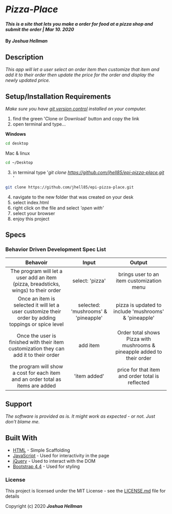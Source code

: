 # _Pizza-Place_

#### _This is a site that lets you make a order for food at a pizza shop and submit the order | Mar 10. 2020_

#### By _**Joshua Hellman**_

## Description

_This app will let a user select an order item then customize that item and add it to their order then update the price for the order and display the newly updated price._

## Setup/Installation Requirements

_Make sure you have [git version control](https://git-scm.com/downloads) installed on your computer._

1. find the green 'Clone or Download' button and copy the link
2. open terminal and type...

**Windows**

```sh
cd desktop
```

Mac & linux

```sh
cd ~/Desktop
```

3.  in terminal type '_git clone https://github.com/jhell85/epi-pizza-place.git_ '

```sh
git clone https://github.com/jhell85/epi-pizza-place.git
```

4. navigate to the new folder that was created on your desk
5. select index.html
6. right click on the file and select _'open with'_
7. select your browser
8. enjoy this project

## Specs

### Behavior Driven Development Spec List

|                          Behavoir                          |       Input        |       Output       |
| :--------------------------------------------------------: | :----------------: | :----------------: |
| The program will let a user add an item (pizza, breadsticks, wings) to their order    |     select: 'pizza'     |  brings user to an item customization menu       |
| Once an item is selected it will let a user customize their order by adding toppings or spice level | selected: 'mushrooms' & 'pineapple'   | pizza is updated to include 'mushrooms' & 'pineapple' |
| Once the user is finished with their item customization they can add it to their order | add item | Order total shows Pizza with mushrooms & pineapple added to their order  |
| the program will show a cost for each item and an order total as items are added | 'item added' | price for that item and order total is reflected |

## Support

_The software is provided as is. It might work as expected - or not. Just don't blame me._

## Built With

- [HTML](https://developer.mozilla.org/en-US/docs/Web/HTML) - Simple Scaffolding
- [JavaScript](https://developer.mozilla.org/en-US/docs/Web/JavaScript) - Used for interactivity in the page
- [jQuery](https://jquery.com/) - Used to interact with the DOM
- [Bootstrap 4.4](https://getbootstrap.com/) - Used for styling


### License

This project is licensed under the MIT License - see the [LICENSE.md](LICENSE.md) file for details

Copyright (c) 2020 **_Joshua Hellman_**

